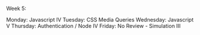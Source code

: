 Week 5:

Monday: Javascript IV
Tuesday: CSS Media Queries
Wednesday: Javascript V
Thursday: Authentication / Node IV
Friday: No Review - Simulation III
